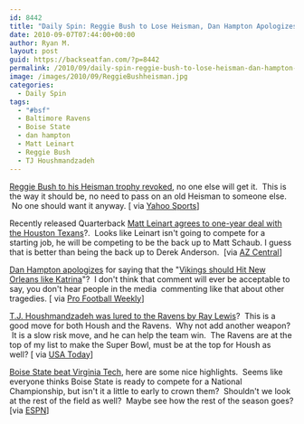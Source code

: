 ```yaml
---
id: 8442
title: "Daily Spin: Reggie Bush to Lose Heisman, Dan Hampton Apologizes for Katrina Comments, Houshmandzadeh signs with Ravens"
date: 2010-09-07T07:44:00+00:00
author: Ryan M.
layout: post
guid: https://backseatfan.com/?p=8442
permalink: /2010/09/daily-spin-reggie-bush-to-lose-heisman-dan-hampton-apologizes-for-katrina-comments-houshmandzadeh-signs-with-ravens/
image: /images/2010/09/ReggieBushheisman.jpg
categories:
  - Daily Spin
tags:
  - "#bsf"
  - Baltimore Ravens
  - Boise State
  - dan hampton
  - Matt Leinart
  - Reggie Bush
  - TJ Houshmandzadeh
---
```


<div class="entry">
  <p>
    <a href="http://rivals.yahoo.com/ncaa/football/news?slug=ys-bushheisman090710">Reggie Bush to his Heisman trophy revoked</a>, no one else will get it.  This is the way it should be, no need to pass on an old Heisman to someone else.  No one should want it anyway. [ via <a href="http://rivals.yahoo.com/ncaa/football/news?slug=ys-bushheisman090710">Yahoo Sports</a>]
  </p>

  <p>
    Recently released Quarterback <a href="http://www.azcentral.com/sports/cardinals/articles/2010/09/06/20100906matt-leinart-houston-texans.html">Matt Leinart agrees to one-year deal with the Houston Texans</a>?.  Looks like Leinart isn't going to compete for a starting job, he will be competing to be the back up to Matt Schaub. I guess that is better than being the back up to Derek Anderson.  [via <a href="http://www.azcentral.com/sports/cardinals/articles/2010/09/06/20100906matt-leinart-houston-texans.html">AZ Central</a>]
  </p>

  <p>
    <a href="http://www.profootballweekly.com/2010/09/06/dan-hamptons-statement-and-apology-for-katrina-com">Dan Hampton apologizes</a> for saying that the "<a href="https://backseatfan.com/2010/09/dan-hampton-vikings-should-hit-new-orleans-like-katrina/">Vikings should Hit New Orleans like Katrina</a>"?  I don't think that comment will ever be acceptable to say, you don't hear people in the media  commenting like that about other tragedies. [ via <a href="http://www.profootballweekly.com/2010/09/06/dan-hamptons-statement-and-apology-for-katrina-com">Pro Football Weekly</a>]
  </p>

  <p>
    <a href="http://content.usatoday.com/communities/thehuddle/post/2010/09/tj-houshmandzadeh-ray-lewis-recruiting-him-to-ravens-to-help-win-super-bowl/1?loc=interstitialskip">T.J. Houshmandzadeh was lured to the Ravens by Ray Lewis</a>?  This is a good move for both Housh and the Ravens.  Why not add another weapon?  It is a slow risk move, and he can help the team win.  The Ravens are at the top of my list to make the Super Bowl, must be at the top for Housh as well? [ via <a href="http://content.usatoday.com/communities/thehuddle/post/2010/09/tj-houshmandzadeh-ray-lewis-recruiting-him-to-ravens-to-help-win-super-bowl/1?loc=interstitialskip">USA Today</a>]
  </p>

  <p>
    <a href="http://www.youtube.com/watch?v=m6tmrOolg6c">Boise State beat Virginia Tech</a>, here are some nice highlights.  Seems like everyone thinks Boise State is ready to compete for a National Championship, but isn't it a little to early to crown them?  Shouldn't we look at the rest of the field as well?  Maybe see how the rest of the season goes? [via <a href="http://www.youtube.com/watch?v=m6tmrOolg6c">ESPN</a>]<br />
  </p>
</div>
